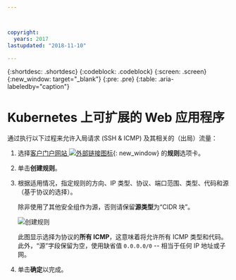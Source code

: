 ```yaml
---



copyright:
  years: 2017
lastupdated: "2018-11-10"

---
```


{:shortdesc: .shortdesc}
{:codeblock: .codeblock}
{:screen: .screen}
{:new_window: target="_blank"}
{:pre: .pre}
{:table: .aria-labeledby="caption"}

# Kubernetes 上可扩展的 Web 应用程序 
通过执行以下过程来允许入局请求 (SSH & ICMP) 及其相关的（出局）流量：

1. 选择[客户门户网站 ![外部链接图标](../../icons/launch-glyph.svg "外部链接图标")](https://control.softlayer.com/){: new_window} 的**规则**选项卡。
2.	单击**创建规则**。
3.	根据适用情况，指定规则的方向、IP 类型、协议、端口范围、类型、代码和源（基于协议的选择）。 

	除非使用了其他安全组作为源，否则请保留**源类型**为“CIDR 块”。
	
	![创建规则](rule_sg.jpg)
	
	此图显示选择为协议的**所有 ICMP**，这意味着将允许所有 ICMP 类型和代码。此外，“源”字段保留为空，使用缺省值 `0.0.0.0/0` -- 相当于任何 IP 地址或子网。

4.	单击**确定**以完成。
